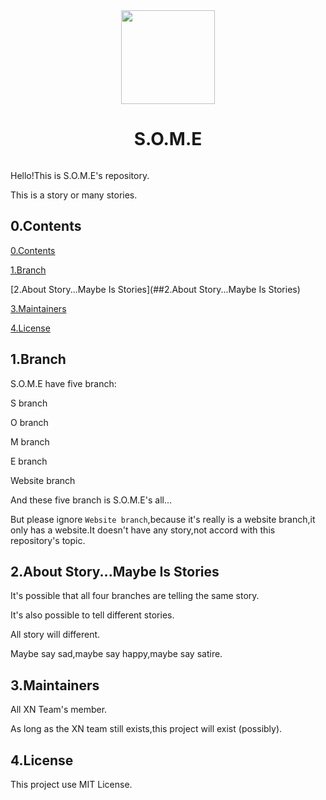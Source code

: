 <div align="center">
  <img src="https://pic.lienav.com/2022/02/27/665211d2bee64.png" width="150px" height="150px">
  <h1 align="center">S.O.M.E</h1>
<a href="https://github.com/xn-team/S.O.M.E/blob/Website/LICENSE"><img src="https://img.shields.io/badge/license-MIT%20License-blue" alt=""></a>
</div>

Hello!This is S.O.M.E's repository.

This is a story or many stories.

## 0.Contents

[0.Contents](##0.Contents)

[1.Branch](##1.Branch)

[2.About Story...Maybe Is Stories](##2.About Story...Maybe Is Stories)

[3.Maintainers](##3.Maintainers)

[4.License](##4.License)

## 1.Branch

S.O.M.E have five branch:

S branch

O branch

M branch

E branch

Website branch

And these five branch is S.O.M.E's all...

But please ignore `Website branch`,because it's really is a website branch,it only has a website.It doesn't have any story,not accord with this repository's topic.

## 2.About Story...Maybe Is Stories

It's possible that all four branches are telling the same story.

It's also possible to tell different stories.

All story will different.

Maybe say sad,maybe say happy,maybe say satire.

## 3.Maintainers

All XN Team's member.

As long as the XN team still exists,this project will exist (possibly).

## 4.License

This project use MIT License.
